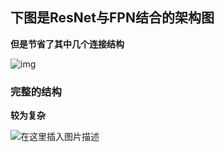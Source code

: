

## 下图是ResNet与FPN结合的架构图

**但是节省了其中几个连接结构**

![img](https://pic4.zhimg.com/80/v2-fc500b77472298d7dacdd303f509c68b_1440w.jpg)





### 完整的结构

**较为复杂**

![在这里插入图片描述](https://img-blog.csdnimg.cn/20200329010409900.jpg?x-oss-process=image/watermark,type_ZmFuZ3poZW5naGVpdGk,shadow_10,text_aHR0cHM6Ly9ibG9nLmNzZG4ubmV0L2NvbWVhMjM=,size_16,color_FFFFFF,t_70#pic_center)